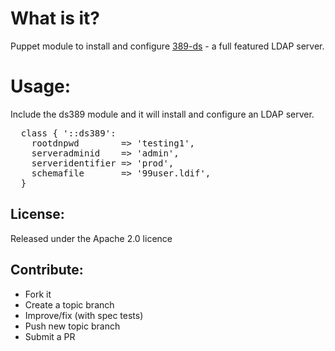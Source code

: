What is it?
===========

Puppet module to install and configure [389-ds](http://directory.fedoraproject.org/) - a full featured LDAP server.

Usage:
======

Include the ds389 module and it will install and configure an LDAP server.

<pre>
  class { '::ds389':
    rootdnpwd        => 'testing1',
    serveradminid    => 'admin',
    serveridentifier => 'prod',
    schemafile       => '99user.ldif',
  }
</pre>

License:
--------
Released under the Apache 2.0 licence

Contribute:
-----------
* Fork it
* Create a topic branch
* Improve/fix (with spec tests)
* Push new topic branch
* Submit a PR


